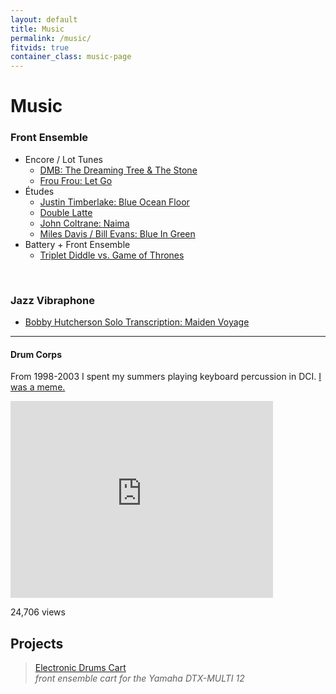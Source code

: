 ```yaml
---
layout: default
title: Music
permalink: /music/
fitvids: true
container_class: music-page
---
```

# Music

### Front Ensemble

* Encore / Lot Tunes
    * [DMB: The Dreaming Tree & The&nbsp;Stone](../dave-matthews-glassmen/)
    * [Frou Frou: Let Go](../let-go/)
* Études
    * [Justin Timberlake: Blue Ocean Floor](../blue-ocean-floor/)
    * [Double Latte](../double-latte/)
    * [John Coltrane: Naima](../naima/)
    * [Miles Davis / Bill Evans: Blue In Green](../blue-in-green/)
* Battery + Front Ensemble
    * [Triplet Diddle vs. Game of Thrones](../triplet-diddle-game-of-thrones/)

<br>

### Jazz Vibraphone

* [Bobby Hutcherson Solo Transcription: Maiden&nbsp;Voyage](../bobby-hutcherson-maiden-voyage/)

<hr>

#### Drum Corps
From 1998-2003 I spent my summers playing keyboard percussion in DCI.
[I was a meme.](http://www.quickmeme.com/Extremely-Photogenic-Marimba-Guy/)

<iframe width="420" height="315" src="https://www.youtube.com/embed/Xxxcd7uTD3I?rel=0"
        frameborder="0" allowfullscreen>
</iframe>
<p id="yt-views">24,706 views</p>

## Projects
> [Electronic Drums Cart](../electronic-drums-cart/)
<br>_front ensemble cart for the Yamaha DTX-MULTI 12_

